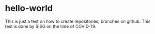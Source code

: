 # hello-world
This is just a test on how to create repositories, branches on github.
This test is done by SISG on the time of COVID-19.
